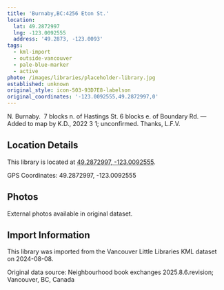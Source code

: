 ```yaml
---
title: 'Burnaby,BC:4256 Eton St.'
location:
  lat: 49.2872997
  lng: -123.0092555
  address: '49.2873, -123.0093'
tags:
  - kml-import
  - outside-vancouver
  - pale-blue-marker
  - active
photo: /images/libraries/placeholder-library.jpg
established: unknown
original_style: icon-503-93D7E8-labelson
original_coordinates: '-123.0092555,49.2872997,0'
---
```

N. Burnaby.  7 blocks n. of Hastings St.
6 blocks e. of Boundary Rd.
—Added to map by K.D., 2022 3 1; unconfirmed. Thanks, L.F.V.  

## Location Details

This library is located at [49.2872997, -123.0092555](https://www.google.com/maps?q=49.2872997,-123.0092555).

GPS Coordinates: 49.2872997, -123.0092555

## Photos

External photos available in original dataset.

## Import Information

This library was imported from the Vancouver Little Libraries KML dataset on 2024-08-08.

Original data source: Neighbourhood book exchanges 2025.8.6.revision; Vancouver, BC, Canada
